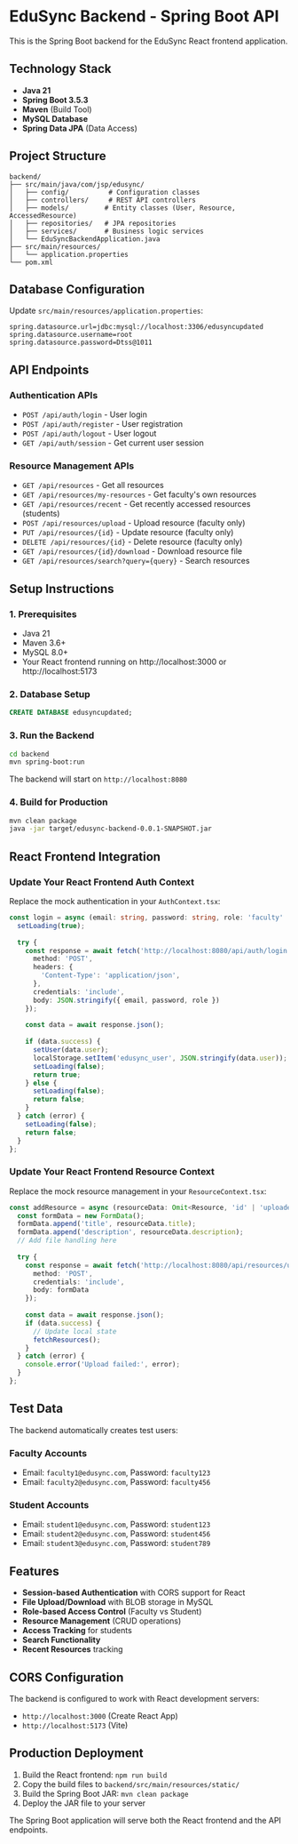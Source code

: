 # EduSync Backend - Spring Boot API

This is the Spring Boot backend for the EduSync React frontend application.

## Technology Stack

- **Java 21**
- **Spring Boot 3.5.3**
- **Maven** (Build Tool)
- **MySQL Database**
- **Spring Data JPA** (Data Access)

## Project Structure

```
backend/
├── src/main/java/com/jsp/edusync/
│   ├── config/          # Configuration classes
│   ├── controllers/     # REST API controllers
│   ├── models/         # Entity classes (User, Resource, AccessedResource)
│   ├── repositories/   # JPA repositories
│   ├── services/       # Business logic services
│   └── EduSyncBackendApplication.java
├── src/main/resources/
│   └── application.properties
└── pom.xml
```

## Database Configuration

Update `src/main/resources/application.properties`:

```properties
spring.datasource.url=jdbc:mysql://localhost:3306/edusyncupdated
spring.datasource.username=root
spring.datasource.password=Dtss@1011
```

## API Endpoints

### Authentication APIs
- `POST /api/auth/login` - User login
- `POST /api/auth/register` - User registration  
- `POST /api/auth/logout` - User logout
- `GET /api/auth/session` - Get current user session

### Resource Management APIs
- `GET /api/resources` - Get all resources
- `GET /api/resources/my-resources` - Get faculty's own resources
- `GET /api/resources/recent` - Get recently accessed resources (students)
- `POST /api/resources/upload` - Upload resource (faculty only)
- `PUT /api/resources/{id}` - Update resource (faculty only)
- `DELETE /api/resources/{id}` - Delete resource (faculty only)
- `GET /api/resources/{id}/download` - Download resource file
- `GET /api/resources/search?query={query}` - Search resources

## Setup Instructions

### 1. Prerequisites
- Java 21
- Maven 3.6+
- MySQL 8.0+
- Your React frontend running on http://localhost:3000 or http://localhost:5173

### 2. Database Setup
```sql
CREATE DATABASE edusyncupdated;
```

### 3. Run the Backend
```bash
cd backend
mvn spring-boot:run
```

The backend will start on `http://localhost:8080`

### 4. Build for Production
```bash
mvn clean package
java -jar target/edusync-backend-0.0.1-SNAPSHOT.jar
```

## React Frontend Integration

### Update Your React Frontend Auth Context

Replace the mock authentication in your `AuthContext.tsx`:

```typescript
const login = async (email: string, password: string, role: 'faculty' | 'student'): Promise<boolean> => {
  setLoading(true);
  
  try {
    const response = await fetch('http://localhost:8080/api/auth/login', {
      method: 'POST',
      headers: {
        'Content-Type': 'application/json',
      },
      credentials: 'include',
      body: JSON.stringify({ email, password, role })
    });
    
    const data = await response.json();
    
    if (data.success) {
      setUser(data.user);
      localStorage.setItem('edusync_user', JSON.stringify(data.user));
      setLoading(false);
      return true;
    } else {
      setLoading(false);
      return false;
    }
  } catch (error) {
    setLoading(false);
    return false;
  }
};
```

### Update Your React Frontend Resource Context

Replace the mock resource management in your `ResourceContext.tsx`:

```typescript
const addResource = async (resourceData: Omit<Resource, 'id' | 'uploadedAt' | 'lastModified'>) => {
  const formData = new FormData();
  formData.append('title', resourceData.title);
  formData.append('description', resourceData.description);
  // Add file handling here
  
  try {
    const response = await fetch('http://localhost:8080/api/resources/upload', {
      method: 'POST',
      credentials: 'include',
      body: formData
    });
    
    const data = await response.json();
    if (data.success) {
      // Update local state
      fetchResources();
    }
  } catch (error) {
    console.error('Upload failed:', error);
  }
};
```

## Test Data

The backend automatically creates test users:

### Faculty Accounts
- Email: `faculty1@edusync.com`, Password: `faculty123`
- Email: `faculty2@edusync.com`, Password: `faculty456`

### Student Accounts  
- Email: `student1@edusync.com`, Password: `student123`
- Email: `student2@edusync.com`, Password: `student456`
- Email: `student3@edusync.com`, Password: `student789`

## Features

- **Session-based Authentication** with CORS support for React
- **File Upload/Download** with BLOB storage in MySQL
- **Role-based Access Control** (Faculty vs Student)
- **Resource Management** (CRUD operations)
- **Access Tracking** for students
- **Search Functionality**
- **Recent Resources** tracking

## CORS Configuration

The backend is configured to work with React development servers:
- `http://localhost:3000` (Create React App)
- `http://localhost:5173` (Vite)

## Production Deployment

1. Build the React frontend: `npm run build`
2. Copy the build files to `backend/src/main/resources/static/`
3. Build the Spring Boot JAR: `mvn clean package`
4. Deploy the JAR file to your server

The Spring Boot application will serve both the React frontend and the API endpoints.
